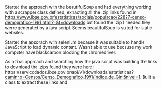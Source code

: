 Started the approach with the beautifulSoup and had everything working with a scrapper class defined, extracting all the .zip links found in https://www.ibge.gov.br/estatisticas/sociais/populacao/22827-censo-demografico-1991.html?=&t=downloads but found the .zip I needed they werre generated by a java script. Seems beautifulSoup is suited for static websites. 

Started the apporach with selenium because it was suitable to handle JavaScript to load dynamic content. Wasn't able to use because my work computer have blackcarbon blocking the chromedriver.

As a final approach and searching how the java script was building the links to download the .zips found they were here : https://servicodados.ibge.gov.br/api/v1/downloads/estatisticas?caminho=Censos/Censo_Demografico_1991/Indice_de_Gini&nivel=1. Built a class to extract these links and

